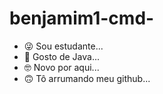 # benjamim1-cmd-
- 😜 Sou estudante...
- 🥵 Gosto de Java...
- 🤓 Novo por aqui...
- 🙃 Tô arrumando meu github...

